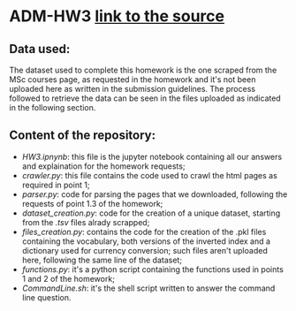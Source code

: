 # ADM-HW3 [link to the source](https://github.com/Sapienza-University-Rome/ADM/tree/master/2023/Homework_3)

## Data used:
The dataset used to complete this homework is the one scraped from the MSc courses page, as requested in the homework and it's not been uploaded here as written in the submission guidelines. The process followed to retrieve the data can be seen in the files uploaded as indicated in the following section. 

## Content of the repository:
- *HW3.ipnynb*: this file is the jupyter notebook containing all our answers and explaination for the homework requests;
- *crawler.py*: this file contains the code used to crawl the html pages as required in point 1;
- *parser.py*: code for parsing the pages that we downloaded, following the requests of point 1.3 of the homework;
- *dataset_creation.py*: code for the creation of a unique dataset, starting from the *.tsv* files alrady scrapped;
- *files_creation.py*: contains the code for the creation of the .pkl files containing the vocabulary, both versions of the inverted index and a dictionary used for currency conversion; such files aren't uploaded here, following the same line of the dataset;
- *functions.py*: it's a python script containing the functions used in points 1 and 2 of the homework;
- *CommandLine.sh*: it's the shell script written to answer the command line question.
